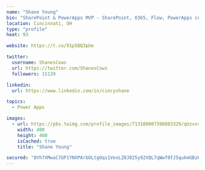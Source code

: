 ```yaml
---
name: "Shane Young"
bio: "SharePoint & PowerApps MVP - SharePoint, O365, Flow, PowerApps consulting? @PowerApps911 | Pure Snark? You found it."
location: Cincinnati, OH
type: "profile"
heat: 93

website: https://t.co/91p5BQ3pUe

twitter:
  username: ShanesCows
  url: https://twitter.com/ShanesCows
  followers: 15139

linkedin:
  url: https://www.linkedin.com/in/cincyshane

topics:
  - Power Apps

images:
  - url: https://pbs.twimg.com/profile_images/713100007398883329/qUzvsvQ3_400x400.jpg
    width: 400
    height: 400
    isCached: true
    title: "Shane Young"

secured: "8Yh7XMwaC7GP1YNXPArbOLtgOqs1VexLZ0J025y92VQL7qWwf0fJ5qukmGBzKSv6/bJxrKZaxzyG6mKw0GWwAZcNEFnNWN+TDveCqBRS8r1OpU3d8DynFGufn/uHlApdrI+KP3FErRC+2hil+9r4EHNptFOyWHwh3pvvE6Y95tk9xGEudGabtAvZ4z2DHGY+WVUdwfNOMxkDxO3ZUm+t9hQN/UVh7lc4Rm7rW0fyepbJ1RHX914tA3vzzhTNDwOMAtakxBTfn0D942zbQLDLXHDNX9PSx6WqJH2i7IV0j9qkIFpgDqOfb+k1uoQ/KQxq1cAzpzL1ATH6k7+SgoAcWQ1sse06bShpHcKsnQFKs1+rVcwEFTx5BLEQlH1NwArYGL0JXtrFoAO/qt4QgHxTsEVXi22LaF8MNW0j6Fw1TTU=;LF4hrrE6eKRmCW6Ad95FNQ=="
---
```


